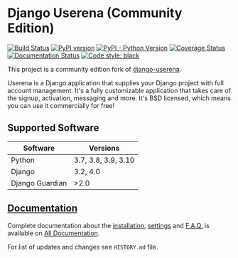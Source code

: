 # Django Userena (Community Edition)

[![Build Status](https://github.com/django-userena-ce/django-userena-ce/workflows/CI/badge.svg)](https://github.com/django-userena-ce/django-userena-ce/actions?query=workflow%3ACI+branch%3Amaster)
[![PyPI version](https://badge.fury.io/py/django-userena-ce.svg)](https://badge.fury.io/py/django-userena-ce)
[![PyPI - Python Version](https://img.shields.io/pypi/pyversions/django-userena-ce)](https://pypi.org/project/django-userena-ce/)
[![Coverage Status](https://coveralls.io/repos/github/django-userena-ce/django-userena-ce/badge.svg?branch=master)](https://coveralls.io/github/django-userena-ce/django-userena-ce?branch=master)
[![Documentation Status](https://img.shields.io/badge/docs-passing-4a4c4c1.svg)](https://django-userena-ce.github.io/django-userena-ce/)
[![Code style: black](https://img.shields.io/badge/code%20style-black-000000.svg)](https://github.com/psf/black)

This project is a community edition fork of
[django-userena](https://github.com/bread-and-pepper/django-userena).

Userena is a Django application that supplies your Django project with full
account management. It's a fully customizable application that takes care of
the signup, activation, messaging and more. It's BSD licensed, which means you
can use it commercially for free!

## Supported Software

Software | Versions
---|---
Python | 3.7, 3.8, 3.9, 3.10
Django | 3.2, 4.0
Django Guardian | \>2.0

## [Documentation](https://django-userena-ce.github.io/django-userena-ce/index.html)

Complete documentation about the
[installation](https://django-userena-ce.github.io/django-userena-ce/installation.html),
[settings](https://django-userena-ce.github.io/django-userena-ce/settings.html) and
[F.A.Q.](https://django-userena-ce.github.io/django-userena-ce/faq.html) is available on
[All Documentation](https://django-userena-ce.github.io/django-userena-ce/index.html).

For list of updates and changes see `HISTORY.md` file.
